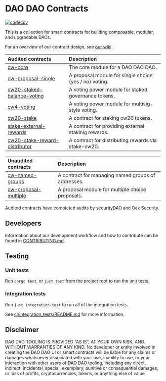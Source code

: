 # DAO DAO Contracts

[![codecov](https://codecov.io/gh/DA0-DA0/dao-contracts/branch/main/graph/badge.svg?token=SCKOIPYZPV)](https://codecov.io/gh/DA0-DA0/dao-contracts)

This is a collection for smart contracts for building composable,
modular, and upgradable DAOs.

For an overview of our contract design, see [our
wiki](https://github.com/DA0-DA0/dao-contracts/wiki/DAO-DAO-Contracts-Design).

| Audited contracts                                                        | Description                                                |
| :----------------------------------------------------------------------- | :--------------------------------------------------------- |
| [cw-core](contracts/cw-core)                                             | The core module for a DAO DAO DAO.                         |
| [cw-proposal-single](contracts/cw-proposal-single)                       | A proposal module for single choice (yes / no) voting.     |
| [cw20-staked-balance-voting](contracts/cw20-staked-balance-voting)       | A voting power module for staked governance tokens.        |
| [cw4-voting](contracts/cw4-voting)                                       | A voting power module for multisig-style voting.           |
| [cw20-stake](contracts/cw20-stake)                                       | A contract for staking cw20 tokens.                        |
| [stake-external-rewards](contracts/cw20-stake-external-rewards)          | A contract for providing external stakinig rewards.        |
| [cw20-stake-reward-distributor](contracts/cw20-stake-external-rewards)   | A contract for distributing rewards via stake-cw20.        |


| Unaudited contracts                                                      | Description                                                |
| :----------------------------------------------------------------------- | :--------------------------------------------------------- |
| [cw-named-groups](contracts/cw-named-groups)                             | A contract for managing named groups of addresses.         |
| [cw-proposal-multiple](contracts/cw-proposal-multiple)                   | A proposal module for multiple choice proposals.           |

Audited contracts have completed audits by
[securityDAO](https://github.com/securityDAO/audits/blob/7bb8e4910baaea89fddfc025591658f44adbc27c/cosmwasm/dao-contracts/v0.3%20DAO%20DAO%20audit.pdf)
and [Oak
Security](https://github.com/oak-security/audit-reports/blob/2377ba8cfcfd505283c789d706311b06771d6db4/DAO%20DAO/2022-06-22%20Audit%20Report%20-%20DAO%20DAO%20v1.0.pdf).

## Developers

Information about our development workflow and how to contribute can
be found in [CONTRIBUTING.md](./CONTRIBUTING.md).

## Testing

### Unit tests

Run `cargo test`, or `just test` from the project root to run the unit tests.

### Integration tests

Run `just integration-test` to run all of the integration tests.

See [ci/integration_tests/README.md](ci/integration_tests/README.md) for more information.

## Disclaimer

DAO DAO TOOLING IS PROVIDED “AS IS”, AT YOUR OWN RISK, AND WITHOUT
WARRANTIES OF ANY KIND. No developer or entity involved in creating
the DAO DAO UI or smart contracts will be liable for any claims or
damages whatsoever associated with your use, inability to use, or your
interaction with other users of DAO DAO tooling, including any direct,
indirect, incidental, special, exemplary, punitive or consequential
damages, or loss of profits, cryptocurrencies, tokens, or anything
else of value.
